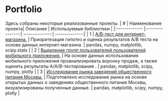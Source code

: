 # Portfolio
Здесь собраны некоторые реализованные проекты.
| #             | Наименование проекта| Описание | Используемые библиотеки |
|:------------- |:---------------:| :-------------:| :-------------:|
| 1      | [А/В-тест для интернет-магазина.](https://github.com/User3434245/Portfolio/blob/main/AB-test/A-B%20testing.ipynb) |     Приоритезация гипотез и оценка результатов А/В теста на основе данных интернет-магазина. | pandas, numpy, matplotlib, scipy.stats           | 
| 2      | [Выделение групп пользователей пользователей мобильного приложения.](https://github.com/User3434245/Portfolio/blob/main/Application%20user%20groups/App%20user%20groups.ipynb)        |         На основе данных использования мобильного приложения проанализировать воронку продаж, а также оценить результаты A/A/B-тестирования .   |  pandas, matplotlib, scipy, numpy, plotly             |
| 3 | [Исследование рынка заведений общественного питания Москвы.](https://github.com/User3434245/Portfolio/blob/main/Catering%20market%20research/Catering%20market%20research.ipynb)        | Подготовлено исследование рынка на основе открытых данных о заведениях общественного питания Москвы, визуализированы полученные данные.  |  pandas, matplotlib, scipy, numpy, plotly             |
